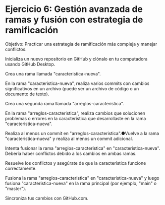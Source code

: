# Ejercicio 6: Gestión avanzada de ramas y fusión con estrategia de ramificación

Objetivo: Practicar una estrategia de ramificación más compleja y manejar conflictos.

Inicializa un nuevo repositorio en GitHub y clónalo en tu computadora usando GitHub Desktop.

Crea una rama llamada "caracteristica-nueva".

En la rama "caracteristica-nueva", realiza varios commits con cambios significativos en un archivo (puede ser un archivo de código o un documento de texto).

Crea una segunda rama llamada "arreglos-caracteristica".

En la rama "arreglos-caracteristica", realiza cambios que solucionen problemas o errores en la característica que desarrollaste en la rama "caracteristica-nueva".

Realiza al menos un commit en "arreglos-caracteristica".●Vuelve a la rama "caracteristica-nueva" y realiza al menos un commit adicional.

Intenta fusionar la rama "arreglos-caracteristica" en "caracteristica-nueva". Debería haber conflictos debido a los cambios en ambas ramas.

Resuelve los conflictos y asegúrate de que la característica funcione correctamente.

Fusiona la rama "arreglos-caracteristica" en "caracteristica-nueva" y luego fusiona "caracteristica-nueva" en la rama principal (por ejemplo, "main" o "master").

Sincroniza tus cambios con GitHub.com.